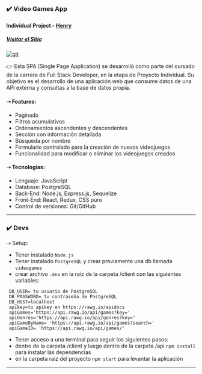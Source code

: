 ### ✔️ Video Games App
#### Individual Project - [Henry](https://www.soyhenry.com/?utm_source=google&utm_medium=cpc&utm_campaign=GADS_SEARCH_ARG_BRAND&utm_content=Brand&gad=1&gclid=Cj0KCQjwj_ajBhCqARIsAA37s0wwgGv6FdgDTWEdl9AWVSx5OBvqZd474QqlY6-8C8VvOroqUUuuSsgaAmWMEALw_wcB)

##### [Visitar el Sitio](https://cliente-videogames.onrender.com/)

<a href="https://www.youtube.com/watch?v=eN4L032QNhw&feature=youtu.be" target="_BLANK"><img src="https://res.cloudinary.com/pflet/image/upload/v1685997746/Let/GitHub/Lu/pi_video_hdltju.png" alt="git" target="_BLANK"/></a> 

👉 Esta SPA (Single Page Application) se desarrolló como parte del cursado de la carrera de Full Stack Developer, en la etapa de Proyecto Individual. Su objetivo es el desarrollo de una aplicación web que consume datos de una API externa y consultas a la base de datos propia.

#### ⇢ Features:
- Paginado
- Filtros acumulativos
- Ordenamientos ascendentes y descendentes
- Sección con información detallada
- Búsqueda por nombre
- Formulario controlado para la creación de nuevos videojuegos
- Funcionalidad para modificar o eliminar los videojuegos creados

#### ⇢ Tecnologías:
- Lenguaje: JavaScript
- Database: PostgreSQL
- Back-End: Node.js, Express.js, Sequelize
- Front-End: React, Redux, CSS puro
- Control de versiones: Git/GitHub

<hr/>

### ✔️ Devs

⇢ Setup:

- Tener instalado ```Node.js```
- Tener instalado ```PostgreSQL``` y crear previamente una db llamada ```videogames```
- crear archivo ```.env``` en la raiz de la carpeta /client con las siguientes variables:

```
 DB_USER= tu usuario de PostgreSQL
 DB_PASSWORD= tu contraseña de PostgreSQL
 DB_HOST=localhost
 apikey=tu apikey en https://rawg.io/apidocs
 apiGames='https://api.rawg.io/api/games?key='
 apiGenres='https://api.rawg.io/api/genres?key='
 apiGameByName= 'https://api.rawg.io/api/games?search='
 apiGameID= 'https://api.rawg.io/api/games/'
```


- Tener acceso a una terminal para seguir los siguientes pasos:
- dentro de la carpeta /client y luego dentro de la carpeta /api ```npm install``` para instalar las dependencias
- en la carpeta raiz del proyecto ```npm start``` para levantar la aplicación 

<hr/>
